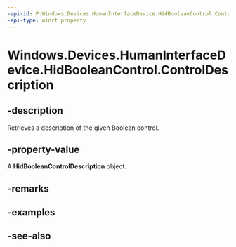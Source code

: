 ----api-id: P:Windows.Devices.HumanInterfaceDevice.HidBooleanControl.ControlDescription
-api-type: winrt property
---<!-- Property syntaxpublic Windows.Devices.HumanInterfaceDevice.HidBooleanControlDescription ControlDescription { get; }--># Windows.Devices.HumanInterfaceDevice.HidBooleanControl.ControlDescription## -descriptionRetrieves a description of the given Boolean control.## -property-valueA **HidBooleanControlDescription** object.## -remarks## -examples## -see-also